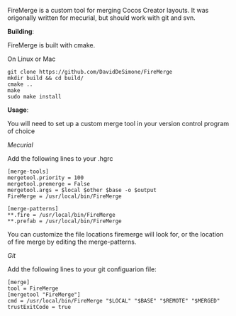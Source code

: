 FireMerge is a custom tool for merging Cocos Creator layouts. It was origonally written for mecurial, but should work with git and svn.

**Building**:

FireMerge is built with cmake.

On Linux or Mac

```
git clone https://github.com/DavidDeSimone/FireMerge
mkdir build && cd build/
cmake ..
make
sudo make install
```

**Usage**:

You will need to set up a custom merge tool in your version control program of choice

*Mecurial*

Add the following lines to your .hgrc

```
[merge-tools]
mergetool.priority = 100
mergetool.premerge = False
mergetool.args = $local $other $base -o $output
FireMerge = /usr/local/bin/FireMerge 

[merge-patterns]
**.fire = /usr/local/bin/FireMerge
**.prefab = /usr/local/bin/FireMerge
```

You can customize the file locations firemerge will look for, or the location of fire merge by editing the merge-patterns.

*Git*

Add the following lines to your git configuarion file:

```
[merge]
tool = FireMerge
[mergetool "FireMerge"]
cmd = /usr/local/bin/FireMerge "$LOCAL" "$BASE" "$REMOTE" "$MERGED"
trustExitCode = true
```